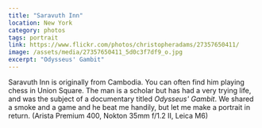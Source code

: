 ```yaml
---
title: "Saravuth Inn"
location: New York
category: photos
tags: portrait
link: https://www.flickr.com/photos/christopheradams/27357650411/
image: /assets/media/27357650411_5d0c3f7df9_o.jpg
excerpt: "Odysseus' Gambit"
---
```


Saravuth Inn is originally from Cambodia. You can often find him playing chess
in Union Square. The man is a scholar but has had a very trying life, and was the
subject of a documentary titled *Odysseus' Gambit*. We shared a smoke and a game
and he beat me handily, but let me make a portrait in return. (Arista Premium
400, Nokton 35mm f/1.2 II, Leica M6)
